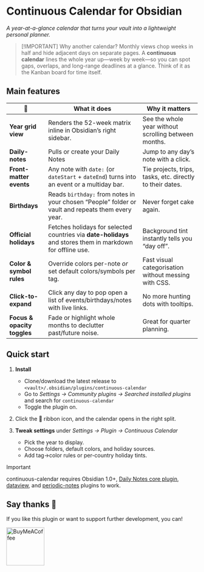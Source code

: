 # Continuous Calendar for Obsidian

*A year-at-a-glance calendar that turns your vault into a lightweight personal planner.*


>[!IMPORTANT] Why another calendar?
>Monthly views chop weeks in half and hide adjacent days on separate pages. A **continuous calendar** lines the whole year up—week by week—so you can spot gaps, overlaps, and long-range deadlines at a glance. Think of it as the Kanban board for time itself.



## Main features

| 📌 | What it does | Why it matters |
|----|--------------|----------------|
| **Year grid view** | Renders the 52-week matrix inline in Obsidian’s right sidebar. | See the whole year without scrolling between months. |
| **Daily-notes** | Pulls or create your Daily Notes | Jump to any day’s note with a click. |
| **Front-matter events** | Any note with `date:` (or `dateStart` + `dateEnd`) turns into an event or a multiday bar. | Tie projects, trips, tasks, etc. directly to their dates. |
| **Birthdays** | Reads `birthday:` from notes in your chosen “People” folder or vault and repeats them every year. | Never forget cake again. |
| **Official holidays** | Fetches holidays for selected countries via **date-holidays** and stores them in markdown for offline use. | Background tint instantly tells you “day off”. |
| **Color & symbol rules** | Override colors per-note *or* set default colors/symbols per tag. | Fast visual categorisation without messing with CSS. |
| **Click-to-expand** | Click any day to pop open a list of events/birthdays/notes with live links. | No more hunting dots with tooltips. |
| **Focus & opacity toggles** | Fade or highlight whole months to declutter past/future noise. | Great for quarter planning. |


## Quick start

1. **Install**   
   - Clone/download the latest release to `<vault>/.obsidian/plugins/continuous-calendar`  
   - Go to *Settings → Community plugins → Searched installed plugins* and search for `continuous-calendar` 
   - Toggle the plugin on.

2. Click the 📅 ribbon icon, and the calendar opens in the right split.

3. **Tweak settings** under *Settings → Plugin → Continuous Calendar*  
   - Pick the year to display.  
   - Choose folders, default colors, and holiday sources.  
   - Add tag→color rules or per-country holiday tints.

>[!IMPORTANT]
>continuous-calendar requires Obsidian 1.0+, [Daily Notes core plugin](https://help.obsidian.md/plugins/daily-notes), [dataview](https://help.obsidian.md/plugins/daily-notes), and [periodic-notes](https://github.com/liamcain/obsidian-periodic-notes) plugins to work.


## Say thanks 🙏
If you like this plugin or want to support further development, you can!

[<img src="https://img.shields.io/badge/paypal-LoopBreaker-yellow?style=social&logo=paypal" alt="BuyMeACoffee" width="100">](https://www.paypal.com/donate/?hosted_button_id=R24VP67KCPC88)



